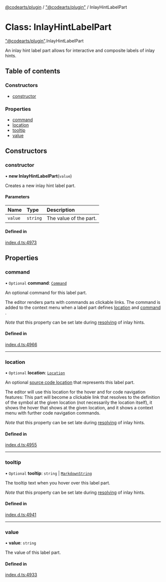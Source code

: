 [@codearts/plugin](../README.md) / ["@codearts/plugin"](../modules/_codearts_plugin_.md) / InlayHintLabelPart

# Class: InlayHintLabelPart

["@codearts/plugin"](../modules/_codearts_plugin_.md).InlayHintLabelPart

An inlay hint label part allows for interactive and composite labels of inlay hints.

## Table of contents

### Constructors

- [constructor](codearts_plugin_.InlayHintLabelPart.md#constructor)

### Properties

- [command](codearts_plugin_.InlayHintLabelPart.md#command)
- [location](codearts_plugin_.InlayHintLabelPart.md#location)
- [tooltip](codearts_plugin_.InlayHintLabelPart.md#tooltip)
- [value](codearts_plugin_.InlayHintLabelPart.md#value)

## Constructors

### constructor

• **new InlayHintLabelPart**(`value`)

Creates a new inlay hint label part.

#### Parameters

| Name | Type | Description |
| :------ | :------ | :------ |
| `value` | `string` | The value of the part. |

#### Defined in

[index.d.ts:4973](https://github.com/shuyaqian/cloudide-plugin-api/blob/3fbdd11/index.d.ts#L4973)

## Properties

### command

• `Optional` **command**: [`Command`](../interfaces/codearts_plugin_.Command.md)

An optional command for this label part.

The editor renders parts with commands as clickable links. The command is added to the context menu
when a label part defines [location](codearts_plugin_.InlayHintLabelPart.md#location) and [command](codearts_plugin_.InlayHintLabelPart.md#command) .

*Note* that this property can be set late during
[resolving](../interfaces/codearts_plugin_.InlayHintsProvider.md#resolveinlayhint) of inlay hints.

#### Defined in

[index.d.ts:4966](https://github.com/shuyaqian/cloudide-plugin-api/blob/3fbdd11/index.d.ts#L4966)

___

### location

• `Optional` **location**: [`Location`](codearts_plugin_.Location.md)

An optional [source code location](codearts_plugin_.Location.md) that represents this label
part.

The editor will use this location for the hover and for code navigation features: This
part will become a clickable link that resolves to the definition of the symbol at the
given location (not necessarily the location itself), it shows the hover that shows at
the given location, and it shows a context menu with further code navigation commands.

*Note* that this property can be set late during
[resolving](../interfaces/codearts_plugin_.InlayHintsProvider.md#resolveinlayhint) of inlay hints.

#### Defined in

[index.d.ts:4955](https://github.com/shuyaqian/cloudide-plugin-api/blob/3fbdd11/index.d.ts#L4955)

___

### tooltip

• `Optional` **tooltip**: `string` \| [`MarkdownString`](codearts_plugin_.MarkdownString.md)

The tooltip text when you hover over this label part.

*Note* that this property can be set late during
[resolving](../interfaces/codearts_plugin_.InlayHintsProvider.md#resolveinlayhint) of inlay hints.

#### Defined in

[index.d.ts:4941](https://github.com/shuyaqian/cloudide-plugin-api/blob/3fbdd11/index.d.ts#L4941)

___

### value

• **value**: `string`

The value of this label part.

#### Defined in

[index.d.ts:4933](https://github.com/shuyaqian/cloudide-plugin-api/blob/3fbdd11/index.d.ts#L4933)
